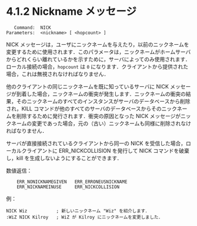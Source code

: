 # 4.1.2 Nickname メッセージ

```
   Command:  NICK
Parameters:  <nickname> [ <hopcount> ]
```

NICK メッセージは，ユーザにニックネームを与えたり，以前のニックネームを変更するために使用されます．このパラメータは，ニックネームがホームサーバからどれくらい離れているかを示すために，サーバによってのみ使用されます．ローカル接続の場合，`hopcount` は `0` になります．クライアントから提供された場合，これは無視されなければなりません．

他のクライアントの同じニックネームを既に知っているサーバに NICK メッセージが到着した場合，ニックネームの衝突が発生します．ニックネームの衝突の結果，そのニックネームのすべてのインスタンスがサーバのデータベースから削除され，KILL コマンドが他のすべてのサーバのデータベースからそのニックネームを削除するために発行されます．衝突の原因となった NICK メッセージがニックネームの変更であった場合，元の（古い）ニックネームも同様に削除されなければなりません．

サーバが直接接続されているクライアントから同一の NICK を受信した場合，ローカルクライアントに ERR_NICKCOLLISION を発行して NICK コマンドを破棄し，kill を生成しないようにすることができます．

数値返信：
```
    ERR_NONICKNAMEGIVEN   ERR_ERRONEUSNICKNAME
    ERR_NICKNAMEINUSE     ERR_NICKCOLLISION
```

例：
```
NICK Wiz           ; 新しいニックネーム "Wiz" を紹介します．
:WiZ NICK Kilroy   ; WiZ が Kilroy にニックネームを変更しました．
```
